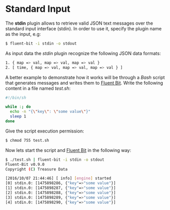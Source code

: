 # Standard Input

The **stdin** plugin allows to retrieve valid JSON text messages over the standard input interface \(stdin\). In order to use it, specify the plugin name as the input, e.g:

```bash
$ fluent-bit -i stdin -o stdout
```

As input data the _stdin_ plugin recognize the following JSON data formats:

```bash
1. { map => val, map => val, map => val }
2. [ time, { map => val, map => val, map => val } ]
```

A better example to demonstrate how it works will be through a _Bash_ script that generates messages and writes them to [Fluent Bit](http://fluentbit.io). Write the following content in a file named _test.sh_:

```bash
#!/bin/sh

while :; do
  echo -n "{\"key\": \"some value\"}"
  sleep 1
done
```

Give the script execution permission:

```bash
$ chmod 755 test.sh
```

Now lets start the script and [Fluent Bit](http://fluentbit.io) in the following way:

```bash
$ ./test.sh | fluent-bit -i stdin -o stdout
Fluent-Bit v0.9.0
Copyright (C) Treasure Data

[2016/10/07 21:44:46] [ info] [engine] started
[0] stdin.0: [1475898286, {"key"=>"some value"}]
[1] stdin.0: [1475898287, {"key"=>"some value"}]
[2] stdin.0: [1475898288, {"key"=>"some value"}]
[3] stdin.0: [1475898289, {"key"=>"some value"}]
[4] stdin.0: [1475898290, {"key"=>"some value"}]
```

